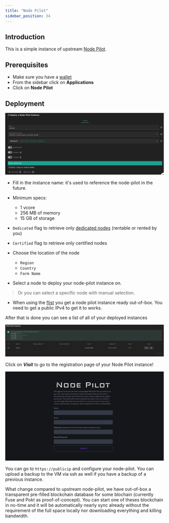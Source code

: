 ```yaml
---
title: "Node Pilot"
sidebar_position: 34
---
```




## Introduction

This is a simple instance of upstream [Node Pilot](https://nodepilot.tech).

## Prerequisites

- Make sure you have a [wallet](../../wallet_connector)
- From the sidebar click on **Applications**
- Click on **Node Pilot**

## Deployment

![](./img/solutions_nodepilot.png)

- Fill in the instance name: it's used to reference the node-pilot in the future.

- Minimum specs:
  - 1 vcore
  - 256 MB of memory
  - 15 GB of storage

- `Dedicated` flag to retrieve only [dedicated nodes](../node_finder#dedicated-nodes) (rentable or rented by you)
- `Certified` flag to retrieve only certified nodes 

- Choose the location of the node
   - `Region`
   - `Country`
   - `Farm Name`
- Select a node to deploy your node-pilot instance on.

> Or you can select a specific node with manual selection.

- When using the [flist](https://hub.grid.tf/tf-official-vms/node-pilot-zdbfs.flist) you get a node pilot instance ready out-of-box. You need to get a public IPv4 to get it to works.

After that is done you can see a list of all of your deployed instances

![](./img/nodeP_2.png)

Click on ***Visit*** to go to the registration page of your Node Pilot instance!

![](./img/nodePilot_3.png)

You can go to `https://publicip` and configure your node-pilot. You can upload a backup to the VM via ssh as well if you have a backup of a previous instance.

What change compared to upstream node-pilot, we have out-of-box a transparent pre-filled blockchain database for some blochain (currently Fuse and Pokt as proof-of-concept). You can start one of theses blockchain in no-time and it will be automatically nearly sync already without the requirement of the full space locally nor downloading everything and killing bandwidth.

